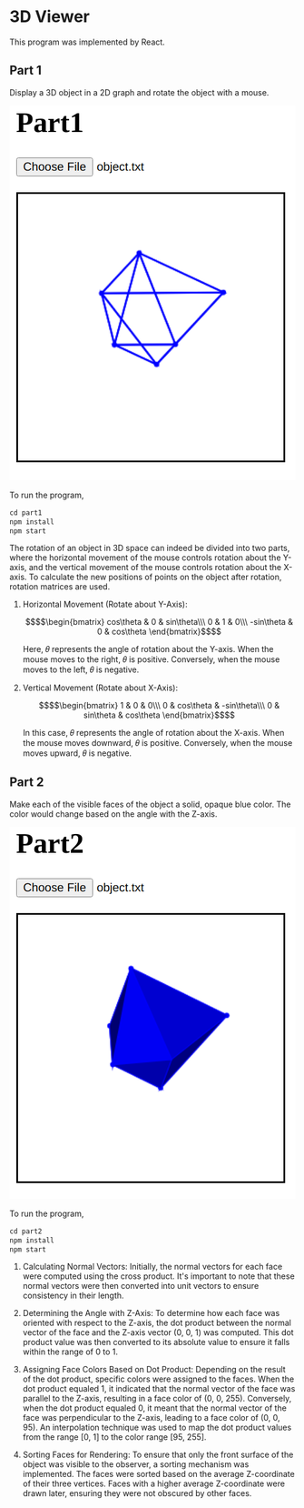 # 3D Viewer

This program was implemented by React.

## Part 1

Display a 3D object in a 2D graph and rotate the object with a mouse.

<p align="center"> 
<img src="./img/part1.png" alt="drawing" width=""/>
</p>

To run the program,
```
cd part1
npm install
npm start
```

The rotation of an object in 3D space can indeed be divided into two parts, where the horizontal movement of the mouse controls rotation about the Y-axis, and the vertical movement of the mouse controls rotation about the X-axis. To calculate the new positions of points on the object after rotation, rotation matrices are used.

1. Horizontal Movement (Rotate about Y-Axis):

   ```math
   $$\begin{bmatrix}
    cos\theta & 0 & sin\theta\\\
    0 & 1 & 0\\\
    -sin\theta & 0 & cos\theta
    \end{bmatrix}$$
   ```

    Here, 𝜃 represents the angle of rotation about the Y-axis. When the mouse moves to the right, 𝜃 is positive. Conversely, when the mouse moves to the left, 𝜃 is negative.

3. Vertical Movement (Rotate about X-Axis):
   
   ```math
   $$\begin{bmatrix}
    1 & 0 & 0\\\
    0 & cos\theta & -sin\theta\\\
    0 & sin\theta & cos\theta
    \end{bmatrix}$$
   ```
    In this case, 𝜃 represents the angle of rotation about the X-axis. When the mouse moves downward, 𝜃 is positive. Conversely, when the mouse moves upward, 𝜃 is negative.

## Part 2

Make each of the visible faces of the object a solid, opaque blue color. The color would change based on the angle with the Z-axis.

<p align="center"> 
<img src="./img/part2.png" alt="drawing" width=""/>
</p>

To run the program,
```
cd part2
npm install
npm start
```

1. Calculating Normal Vectors: 
   Initially, the normal vectors for each face were computed using the cross product. It's important to note that these normal vectors were then converted into unit vectors to ensure consistency in their length.

2. Determining the Angle with Z-Axis: 
   To determine how each face was oriented with respect to the Z-axis, the dot product between the normal vector of the face and the Z-axis vector (0, 0, 1) was computed. This dot product value was then converted to its absolute value to ensure it falls within the range of 0 to 1.

3. Assigning Face Colors Based on Dot Product: 
   Depending on the result of the dot product, specific colors were assigned to the faces. When the dot product equaled 1, it indicated that the normal vector of the face was parallel to the Z-axis, resulting in a face color of (0, 0, 255). Conversely, when the dot product equaled 0, it meant that the normal vector of the face was perpendicular to the Z-axis, leading to a face color of (0, 0, 95). An interpolation technique was used to map the dot product values from the range [0, 1] to the color range [95, 255].

4. Sorting Faces for Rendering: 
   To ensure that only the front surface of the object was visible to the observer, a sorting mechanism was implemented. The faces were sorted based on the average Z-coordinate of their three vertices. Faces with a higher average Z-coordinate were drawn later, ensuring they were not obscured by other faces.
